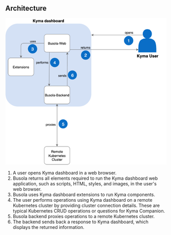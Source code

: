 ## Architecture

![Kyma dashboard architecture](../user/assets/dashboard_architecture.png)

1. A user opens Kyma dashboard in a web browser.
2. Busola returns all elements required to run the Kyma dashboard web application, such as scripts, HTML, styles, and images, in the user's web browser.
3. Busola uses Kyma dashboard extensions to run Kyma components.
4. The user performs operations using Kyma dashboard on a remote Kubernetes cluster by providing cluster connection details. These are typical Kubernetes CRUD operations or questions for Kyma Companion.
5. Busola backend proxies operations to a remote Kubernetes cluster.
6. The backend sends back a response to Kyma dashboard, which displays the returned information.
